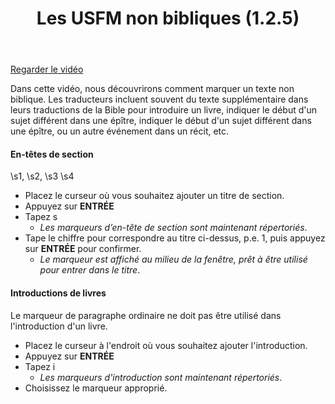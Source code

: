 ﻿---
title: Les USFM non bibliques (1.2.5)
---
[Regarder le vidéo](https://vimeo.com/496004407/)

Dans cette vidéo, nous découvrirons comment marquer un texte non biblique. Les traducteurs incluent souvent du texte supplémentaire dans leurs traductions de la Bible pour introduire un livre, indiquer le début d'un sujet différent dans une épître, indiquer le début d'un sujet différent dans une épître, ou un autre événement dans un récit, etc.

#### En-têtes de section

\\s1, \\s2, \\s3 \\s4

-   Placez le curseur où vous souhaitez ajouter un titre de section.
-   Appuyez sur **ENTRÉE**
-   Tapez s  
    -  *Les marqueurs d’en-tête de section sont maintenant répertoriés*.
-   Tape le chiffre pour correspondre au titre ci-dessus, p.e. 1, puis appuyez sur **ENTRÉE** pour confirmer.  
    -  *Le marqueur est affiché au milieu de la fenêtre, prêt à être utilisé pour entrer dans le titre*.

#### Introductions de livres

Le marqueur de paragraphe ordinaire ne doit pas être utilisé dans l'introduction d'un livre.

-   Placez le curseur à l'endroit où vous souhaitez ajouter l'introduction.
-   Appuyez sur **ENTRÉE**
-   Tapez i  
    -  *Les marqueurs d'introduction sont maintenant répertoriés*.
-   Choisissez le marqueur approprié.

